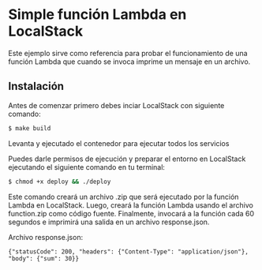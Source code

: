 # Simple función Lambda en LocalStack

Este ejemplo sirve como referencia para probar el funcionamiento de una función Lambda que cuando se invoca imprime un mensaje en un archivo.

## Instalación

Antes de comenzar primero debes inciar LocalStack con siguiente comando:

```bash
$ make build
```

Levanta y ejecutado el contenedor para ejecutar todos los servicios

Puedes darle permisos de ejecución y preparar el entorno en LocalStack ejecutando el siguiente comando en tu terminal:

```bash
$ chmod +x deploy && ./deploy
```

Este comando creará un archivo .zip que será ejecutado por la función Lambda en LocalStack. Luego, creará la función Lambda usando el archivo function.zip como código fuente. Finalmente, invocará a la función cada 60 segundos e imprimirá una salida en un archivo response.json.

Archivo response.json:

```
{"statusCode": 200, "headers": {"Content-Type": "application/json"}, "body": {"sum": 30}}
```